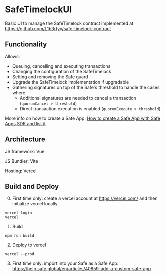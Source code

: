 # SafeTimelockUI

Basic UI to manage the SafeTimelock contract implemented at https://github.com/L1b3rtyy/safe-timelock-contract

## Functionality

Allows:
- Queuing, cancelling and executing transactions
- Changing the configuration of the SafeTimelock
- Setting and removing the Safe guard
- Upgrade the SafeTimelock implementation if upgradable
- Gathering signatures on top of the Safe's threshold to handle the cases where
  * Additional signatures are needed to cancel a transaction (```quorumCancel > threshold```)
  * Direct transaction execution is enabled (```quorumExecute > threshold```) 

More info on how to create a Safe App: [How to create a Safe App with Safe Apps SDK and list it](https://help.safe.global/en/articles/145503-how-to-create-a-safe-app-with-safe-apps-sdk-and-list-it)

## Architecture

JS framework: Vue

JS Bundler: Vite

Hosting: Vercel

## Build and Deploy

0. First time only: create a vercel account at https://vercel.com/ and then initialize vercel locally
```
vercel login
vercel
```
1. Build
```
npm run build
```
2. Deploy to vercel
```
vercel --prod
```
3. First time only: import into your Safe as a Safe App: https://help.safe.global/en/articles/40859-add-a-custom-safe-app